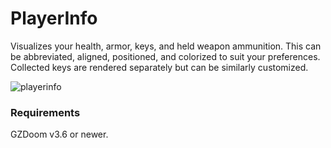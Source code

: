 # PlayerInfo

Visualizes your health, armor, keys, and held weapon ammunition. This can be abbreviated, aligned, positioned, and colorized to suit your preferences. Collected keys are rendered separately but can be similarly customized.

![playerinfo](https://user-images.githubusercontent.com/131390538/233499106-de2d1b4d-e1fa-45ab-86e1-89c4e9d28704.png)

### Requirements

GZDoom v3.6 or newer.